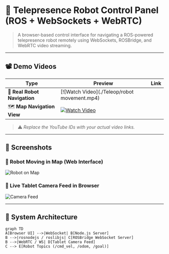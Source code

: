 # 🤖 Telepresence Robot Control Panel (ROS + WebSockets + WebRTC)

> A browser-based control interface for navigating a ROS-powered telepresence robot remotely using WebSockets, ROSBridge, and WebRTC video streaming.

---

## 📽️ Demo Videos

| Type | Preview | Link |
|------|---------|------|
| 📍 **Real Robot Navigation** | [![Watch Video](./Teleop/robot movement.mp4) |
| 🗺️ **Map Navigation View** | [![Watch Video](https://img.youtube.com/vi/YOUR_MAP_VIDEO_ID/0.jpg)](https://youtube.com/watch?v=YOUR_MAP_VIDEO_ID) |

> ⚠️ *Replace the YouTube IDs with your actual video links.*

---

## 📸 Screenshots

### 🔄 Robot Moving in Map (Web Interface)
![Robot on Map](./images/robot-map-screenshot.png) <!-- Replace this -->

### 🎥 Live Tablet Camera Feed in Browser
![Camera Feed](./images/camera-feed-screenshot.png) <!-- Replace this -->

---

## 🔧 System Architecture

```mermaid
graph TD
A[Browser UI] -->|WebSocket| B[Node.js Server]
B -->|rosnodejs / roslibjs| C[ROSBridge WebSocket Server]
B -->|WebRTC / WS| D[Tablet Camera Feed]
C --> E[Robot Topics (/cmd_vel, /odom, /goal)]
